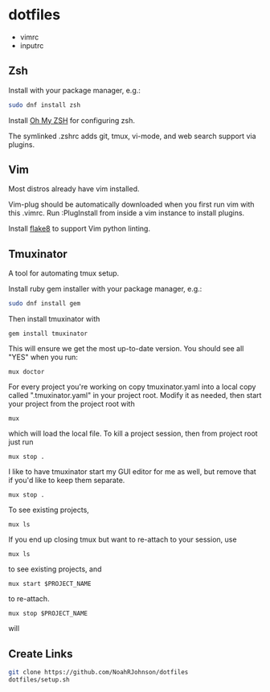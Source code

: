 # dotfiles
* vimrc
* inputrc


## Zsh
Install with your package manager, e.g.:
```bash
sudo dnf install zsh
```

Install [Oh My ZSH](https://github.com/robbyrussell/oh-my-zsh) for configuring zsh.

The symlinked .zshrc adds git, tmux, vi-mode, and web search support via plugins.

## Vim
Most distros already have vim installed.

Vim-plug should be automatically downloaded when you first run vim with this .vimrc. Run :PlugInstall from inside a vim instance to install plugins.

Install [flake8](https://pypi.org/project/flake8/) to support Vim python linting.

## Tmuxinator
A tool for automating tmux setup.

Install ruby gem installer with your package manager, e.g.:
```bash
sudo dnf install gem
```

Then install tmuxinator with
```
gem install tmuxinator
```

This will ensure we get the most up-to-date version. You should see all "YES" when you run:
```
mux doctor
```

For every project you're working on copy tmuxinator.yaml into a local copy called ".tmuxinator.yaml" in your project root. Modify it as needed, then start your project from the project root with
```
mux
```
which will load the local file. To kill a project session, then from project root just run
```
mux stop .
```

I like to have tmuxinator start my GUI editor for me as well, but remove that if you'd like to keep them separate.

```
mux stop .
```

To see existing projects,
```
mux ls
```
If you end up closing tmux but want to re-attach to your session, use
```
mux ls
```
to see existing projects, and
```
mux start $PROJECT_NAME
```
to re-attach.
```
mux stop $PROJECT_NAME
```
will 

## Create Links

```bash
git clone https://github.com/NoahRJohnson/dotfiles
dotfiles/setup.sh
```

